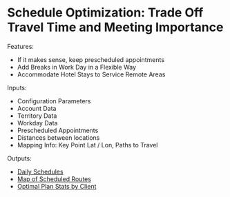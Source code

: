 # Schedule Optimization: Trade Off Travel Time and Meeting Importance



Features:

- If it makes sense, keep prescheduled appointments
- Add Breaks in Work Day in a Flexible Way
- Accommodate Hotel Stays to Service Remote Areas

Inputs:

- Configuration Parameters
- Account Data
- Territory Data
- Workday Data
- Prescheduled Appointments
- Distances between locations
- Mapping Info: Key Point Lat / Lon, Paths to Travel

Outputs:

- [Daily Schedules](output/optisched.txt)
- [Map of Scheduled Routes](http://htmlpreview.github.io/?https://github.com/ispapadakis/optisched/blob/main/output/RegionGR_map.html)
- [Optimal Plan Stats by Client](output/RegionGR_account_stats.csv)